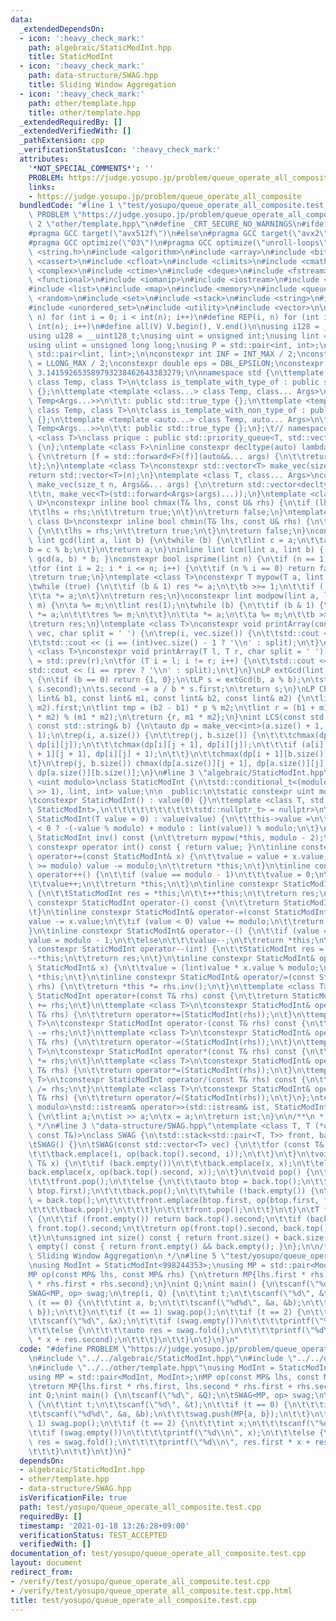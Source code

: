 ```yaml
---
data:
  _extendedDependsOn:
  - icon: ':heavy_check_mark:'
    path: algebraic/StaticModInt.hpp
    title: StaticModInt
  - icon: ':heavy_check_mark:'
    path: data-structure/SWAG.hpp
    title: Sliding Window Aggregation
  - icon: ':heavy_check_mark:'
    path: other/template.hpp
    title: other/template.hpp
  _extendedRequiredBy: []
  _extendedVerifiedWith: []
  _pathExtension: cpp
  _verificationStatusIcon: ':heavy_check_mark:'
  attributes:
    '*NOT_SPECIAL_COMMENTS*': ''
    PROBLEM: https://judge.yosupo.jp/problem/queue_operate_all_composite
    links:
    - https://judge.yosupo.jp/problem/queue_operate_all_composite
  bundledCode: "#line 1 \"test/yosupo/queue_operate_all_composite.test.cpp\"\n#define\
    \ PROBLEM \"https://judge.yosupo.jp/problem/queue_operate_all_composite\"\n#line\
    \ 2 \"other/template.hpp\"\n#define _CRT_SECURE_NO_WARNINGS\n#ifdef ONLINE_JUDGE\n\
    #pragma GCC target(\"avx512f\")\n#else\n#pragma GCC target(\"avx2\")\n#endif\n\
    #pragma GCC optimize(\"O3\")\n#pragma GCC optimize(\"unroll-loops\")\n#include\
    \ <string.h>\n#include <algorithm>\n#include <array>\n#include <bitset>\n#include\
    \ <cassert>\n#include <cfloat>\n#include <climits>\n#include <cmath>\n#include\
    \ <complex>\n#include <ctime>\n#include <deque>\n#include <fstream>\n#include\
    \ <functional>\n#include <iomanip>\n#include <iostream>\n#include <iterator>\n\
    #include <list>\n#include <map>\n#include <memory>\n#include <queue>\n#include\
    \ <random>\n#include <set>\n#include <stack>\n#include <string>\n#include <unordered_map>\n\
    #include <unordered_set>\n#include <utility>\n#include <vector>\n\n#define rep(i,\
    \ n) for (int i = 0; i < int(n); i++)\n#define REP(i, n) for (int i = 1; i <=\
    \ int(n); i++)\n#define all(V) V.begin(), V.end()\n\nusing i128 = __int128_t;\n\
    using u128 = __uint128_t;\nusing uint = unsigned int;\nusing lint = long long;\n\
    using ulint = unsigned long long;\nusing P = std::pair<int, int>;\nusing LP =\
    \ std::pair<lint, lint>;\n\nconstexpr int INF = INT_MAX / 2;\nconstexpr lint LINF\
    \ = LLONG_MAX / 2;\nconstexpr double eps = DBL_EPSILON;\nconstexpr double PI =\
    \ 3.141592653589793238462643383279;\n\nnamespace std {\n\ttemplate <template <class...>\
    \ class Temp, class T>\n\tclass is_template_with_type_of : public std::false_type\
    \ {};\n\ttemplate <template <class...> class Temp, class... Args>\n\tclass is_template_with_type_of<Temp,\
    \ Temp<Args...>>\n\t\t: public std::true_type {};\n\ttemplate <template <auto...>\
    \ class Temp, class T>\n\tclass is_template_with_non_type_of : public std::false_type\
    \ {};\n\ttemplate <template <auto...> class Temp, auto... Args>\n\tclass is_template_with_non_type_of<Temp,\
    \ Temp<Args...>>\n\t\t: public std::true_type {};\n};\t// namespace std\ntemplate\
    \ <class T>\nclass prique : public std::priority_queue<T, std::vector<T>, std::greater<T>>\
    \ {\n};\ntemplate <class F>\ninline constexpr decltype(auto) lambda_fix(F&& f)\
    \ {\n\treturn [f = std::forward<F>(f)](auto&&... args) {\n\t\treturn f(f, std::forward<decltype(args)>(args)...);\n\
    \t};\n}\ntemplate <class T>\nconstexpr std::vector<T> make_vec(size_t n) {\n\t\
    return std::vector<T>(n);\n}\ntemplate <class T, class... Args>\nconstexpr auto\
    \ make_vec(size_t n, Args&&... args) {\n\treturn std::vector<decltype(make_vec<T>(args...))>(\n\
    \t\tn, make_vec<T>(std::forward<Args>(args)...));\n}\ntemplate <class T, class\
    \ U>\nconstexpr inline bool chmax(T& lhs, const U& rhs) {\n\tif (lhs < rhs) {\n\
    \t\tlhs = rhs;\n\t\treturn true;\n\t}\n\treturn false;\n}\ntemplate <class T,\
    \ class U>\nconstexpr inline bool chmin(T& lhs, const U& rhs) {\n\tif (lhs > rhs)\
    \ {\n\t\tlhs = rhs;\n\t\treturn true;\n\t}\n\treturn false;\n}\nconstexpr inline\
    \ lint gcd(lint a, lint b) {\n\twhile (b) {\n\t\tlint c = a;\n\t\ta = b;\n\t\t\
    b = c % b;\n\t}\n\treturn a;\n}\ninline lint lcm(lint a, lint b) { return a /\
    \ gcd(a, b) * b; }\nconstexpr bool isprime(lint n) {\n\tif (n == 1) return false;\n\
    \tfor (int i = 2; i * i <= n; i++) {\n\t\tif (n % i == 0) return false;\n\t}\n\
    \treturn true;\n}\ntemplate <class T>\nconstexpr T mypow(T a, lint b) {\n\tT res(1);\n\
    \twhile (true) {\n\t\tif (b & 1) res *= a;\n\t\tb >>= 1;\n\t\tif (!b) break;\n\
    \t\ta *= a;\n\t}\n\treturn res;\n}\nconstexpr lint modpow(lint a, lint b, lint\
    \ m) {\n\ta %= m;\n\tlint res(1);\n\twhile (b) {\n\t\tif (b & 1) {\n\t\t\tres\
    \ *= a;\n\t\t\tres %= m;\n\t\t}\n\t\ta *= a;\n\t\ta %= m;\n\t\tb >>= 1;\n\t}\n\
    \treturn res;\n}\ntemplate <class T>\nconstexpr void printArray(const std::vector<T>&\
    \ vec, char split = ' ') {\n\trep(i, vec.size()) {\n\t\tstd::cout << vec[i];\n\
    \t\tstd::cout << (i == (int)vec.size() - 1 ? '\\n' : split);\n\t}\n}\ntemplate\
    \ <class T>\nconstexpr void printArray(T l, T r, char split = ' ') {\n\tT rprev\
    \ = std::prev(r);\n\tfor (T i = l; i != r; i++) {\n\t\tstd::cout << *i;\n\t\t\
    std::cout << (i == rprev ? '\\n' : split);\n\t}\n}\nLP extGcd(lint a, lint b)\
    \ {\n\tif (b == 0) return {1, 0};\n\tLP s = extGcd(b, a % b);\n\tstd::swap(s.first,\
    \ s.second);\n\ts.second -= a / b * s.first;\n\treturn s;\n}\nLP ChineseRem(const\
    \ lint& b1, const lint& m1, const lint& b2, const lint& m2) {\n\tlint p = extGcd(m1,\
    \ m2).first;\n\tlint tmp = (b2 - b1) * p % m2;\n\tlint r = (b1 + m1 * tmp + m1\
    \ * m2) % (m1 * m2);\n\treturn {r, m1 * m2};\n}\nint LCS(const std::string& a,\
    \ const std::string& b) {\n\tauto dp = make_vec<int>(a.size() + 1, b.size() +\
    \ 1);\n\trep(i, a.size()) {\n\t\trep(j, b.size()) {\n\t\t\tchmax(dp[i + 1][j],\
    \ dp[i][j]);\n\t\t\tchmax(dp[i][j + 1], dp[i][j]);\n\t\t\tif (a[i] == b[j]) chmax(dp[i\
    \ + 1][j + 1], dp[i][j] + 1);\n\t\t}\n\t\tchmax(dp[i + 1][b.size()], dp[i][b.size()]);\n\
    \t}\n\trep(j, b.size()) chmax(dp[a.size()][j + 1], dp[a.size()][j]);\n\treturn\
    \ dp[a.size()][b.size()];\n}\n#line 3 \"algebraic/StaticModInt.hpp\"\ntemplate\
    \ <uint modulo>\nclass StaticModInt {\n\tstd::conditional_t<(modulo > INT_MAX\
    \ >> 1), lint, int> value;\n\n  public:\n\tstatic constexpr uint mod_value = modulo;\n\
    \tconstexpr StaticModInt() : value(0) {}\n\ttemplate <class T, std::enable_if_t<!std::is_convertible_v<T,\
    \ StaticModInt>,\n\t\t\t\t\t\t\t\t\t\tstd::nullptr_t> = nullptr>\n\tconstexpr\
    \ StaticModInt(T value = 0) : value(value) {\n\t\tthis->value =\n\t\t\t(value\
    \ < 0 ? -(-value % modulo) + modulo : lint(value)) % modulo;\n\t}\n\tinline constexpr\
    \ StaticModInt inv() const {\n\t\treturn mypow(*this, modulo - 2);\n\t}\n\tinline\
    \ constexpr operator int() const { return value; }\n\tinline constexpr StaticModInt&\
    \ operator+=(const StaticModInt& x) {\n\t\tvalue = value + x.value;\n\t\tif (value\
    \ >= modulo) value -= modulo;\n\t\treturn *this;\n\t}\n\tinline constexpr StaticModInt&\
    \ operator++() {\n\t\tif (value == modulo - 1)\n\t\t\tvalue = 0;\n\t\telse\n\t\
    \t\tvalue++;\n\t\treturn *this;\n\t}\n\tinline constexpr StaticModInt operator++(int)\
    \ {\n\t\tStaticModInt res = *this;\n\t\t++*this;\n\t\treturn res;\n\t}\n\tinline\
    \ constexpr StaticModInt operator-() const {\n\t\treturn StaticModInt(0) -= *this;\n\
    \t}\n\tinline constexpr StaticModInt& operator-=(const StaticModInt& x) {\n\t\t\
    value -= x.value;\n\t\tif (value < 0) value += modulo;\n\t\treturn *this;\n\t\
    }\n\tinline constexpr StaticModInt& operator--() {\n\t\tif (value == 0)\n\t\t\t\
    value = modulo - 1;\n\t\telse\n\t\t\tvalue--;\n\t\treturn *this;\n\t}\n\tinline\
    \ constexpr StaticModInt operator--(int) {\n\t\tStaticModInt res = *this;\n\t\t\
    --*this;\n\t\treturn res;\n\t}\n\tinline constexpr StaticModInt& operator*=(const\
    \ StaticModInt& x) {\n\t\tvalue = (lint)value * x.value % modulo;\n\t\treturn\
    \ *this;\n\t}\n\tinline constexpr StaticModInt& operator/=(const StaticModInt&\
    \ rhs) {\n\t\treturn *this *= rhs.inv();\n\t}\n\ttemplate <class T>\n\tconstexpr\
    \ StaticModInt operator+(const T& rhs) const {\n\t\treturn StaticModInt(*this)\
    \ += rhs;\n\t}\n\ttemplate <class T>\n\tconstexpr StaticModInt& operator+=(const\
    \ T& rhs) {\n\t\treturn operator+=(StaticModInt(rhs));\n\t}\n\ttemplate <class\
    \ T>\n\tconstexpr StaticModInt operator-(const T& rhs) const {\n\t\treturn StaticModInt(*this)\
    \ -= rhs;\n\t}\n\ttemplate <class T>\n\tconstexpr StaticModInt& operator-=(const\
    \ T& rhs) {\n\t\treturn operator-=(StaticModInt(rhs));\n\t}\n\ttemplate <class\
    \ T>\n\tconstexpr StaticModInt operator*(const T& rhs) const {\n\t\treturn StaticModInt(*this)\
    \ *= rhs;\n\t}\n\ttemplate <class T>\n\tconstexpr StaticModInt& operator*=(const\
    \ T& rhs) {\n\t\treturn operator*=(StaticModInt(rhs));\n\t}\n\ttemplate <class\
    \ T>\n\tconstexpr StaticModInt operator/(const T& rhs) const {\n\t\treturn StaticModInt(*this)\
    \ /= rhs;\n\t}\n\ttemplate <class T>\n\tconstexpr StaticModInt& operator/=(const\
    \ T& rhs) {\n\t\treturn operator/=(StaticModInt(rhs));\n\t}\n};\ntemplate <uint\
    \ modulo>\nstd::istream& operator>>(std::istream& ist, StaticModInt<modulo>& x)\
    \ {\n\tlint a;\n\tist >> a;\n\tx = a;\n\treturn ist;\n}\n\n/**\n * @title StaticModInt\n\
    \ */\n#line 3 \"data-structure/SWAG.hpp\"\ntemplate <class T, T (*op)(const T&,\
    \ const T&)>\nclass SWAG {\n\tstd::stack<std::pair<T, T>> front, back;\n\n  public:\n\
    \tSWAG() {}\n\tSWAG(const std::vector<T> vec) {\n\t\tfor (const T& i : vec) {\n\
    \t\t\tback.emplace(i, op(back.top().second, i));\n\t\t}\n\t}\n\tvoid push(const\
    \ T& x) {\n\t\tif (back.empty())\n\t\t\tback.emplace(x, x);\n\t\telse\n\t\t\t\
    back.emplace(x, op(back.top().second, x));\n\t}\n\tvoid pop() {\n\t\tif (!front.empty())\n\
    \t\t\tfront.pop();\n\t\telse {\n\t\t\tauto btop = back.top();\n\t\t\tfront.emplace(btop.first,\
    \ btop.first);\n\t\t\tback.pop();\n\t\t\twhile (!back.empty()) {\n\t\t\t\tbtop\
    \ = back.top();\n\t\t\t\tfront.emplace(btop.first, op(btop.first, front.top().second));\n\
    \t\t\t\tback.pop();\n\t\t\t}\n\t\t\tfront.pop();\n\t\t}\n\t}\n\tT fold() const\
    \ {\n\t\tif (front.empty()) return back.top().second;\n\t\tif (back.empty()) return\
    \ front.top().second;\n\t\treturn op(front.top().second, back.top().second);\n\
    \t}\n\tunsigned int size() const { return front.size() + back.size(); }\n\tbool\
    \ empty() const { return front.empty() && back.empty(); }\n};\n\n/**\n * @title\
    \ Sliding Window Aggregation\n */\n#line 5 \"test/yosupo/queue_operate_all_composite.test.cpp\"\
    \nusing ModInt = StaticModInt<998244353>;\nusing MP = std::pair<ModInt, ModInt>;\n\
    MP op(const MP& lhs, const MP& rhs) {\n\treturn MP{lhs.first * rhs.first, lhs.second\
    \ * rhs.first + rhs.second};\n}\nint Q;\nint main() {\n\tscanf(\"%d\", &Q);\n\t\
    SWAG<MP, op> swag;\n\trep(i, Q) {\n\t\tint t;\n\t\tscanf(\"%d\", &t);\n\t\tif\
    \ (t == 0) {\n\t\t\tint a, b;\n\t\t\tscanf(\"%d%d\", &a, &b);\n\t\t\tswag.push(MP{a,\
    \ b});\n\t\t}\n\t\tif (t == 1) swag.pop();\n\t\tif (t == 2) {\n\t\t\tint x;\n\t\
    \t\tscanf(\"%d\", &x);\n\t\t\tif (swag.empty())\n\t\t\t\tprintf(\"%d\\n\", x);\n\
    \t\t\telse {\n\t\t\t\tauto res = swag.fold();\n\t\t\t\tprintf(\"%d\\n\", res.first\
    \ * x + res.second);\n\t\t\t}\n\t\t}\n\t}\n}\n"
  code: "#define PROBLEM \"https://judge.yosupo.jp/problem/queue_operate_all_composite\"\
    \n#include \"../../algebraic/StaticModInt.hpp\"\n#include \"../../data-structure/SWAG.hpp\"\
    \n#include \"../../other/template.hpp\"\nusing ModInt = StaticModInt<998244353>;\n\
    using MP = std::pair<ModInt, ModInt>;\nMP op(const MP& lhs, const MP& rhs) {\n\
    \treturn MP{lhs.first * rhs.first, lhs.second * rhs.first + rhs.second};\n}\n\
    int Q;\nint main() {\n\tscanf(\"%d\", &Q);\n\tSWAG<MP, op> swag;\n\trep(i, Q)\
    \ {\n\t\tint t;\n\t\tscanf(\"%d\", &t);\n\t\tif (t == 0) {\n\t\t\tint a, b;\n\t\
    \t\tscanf(\"%d%d\", &a, &b);\n\t\t\tswag.push(MP{a, b});\n\t\t}\n\t\tif (t ==\
    \ 1) swag.pop();\n\t\tif (t == 2) {\n\t\t\tint x;\n\t\t\tscanf(\"%d\", &x);\n\t\
    \t\tif (swag.empty())\n\t\t\t\tprintf(\"%d\\n\", x);\n\t\t\telse {\n\t\t\t\tauto\
    \ res = swag.fold();\n\t\t\t\tprintf(\"%d\\n\", res.first * x + res.second);\n\
    \t\t\t}\n\t\t}\n\t}\n}"
  dependsOn:
  - algebraic/StaticModInt.hpp
  - other/template.hpp
  - data-structure/SWAG.hpp
  isVerificationFile: true
  path: test/yosupo/queue_operate_all_composite.test.cpp
  requiredBy: []
  timestamp: '2021-01-18 13:26:28+09:00'
  verificationStatus: TEST_ACCEPTED
  verifiedWith: []
documentation_of: test/yosupo/queue_operate_all_composite.test.cpp
layout: document
redirect_from:
- /verify/test/yosupo/queue_operate_all_composite.test.cpp
- /verify/test/yosupo/queue_operate_all_composite.test.cpp.html
title: test/yosupo/queue_operate_all_composite.test.cpp
---
```

